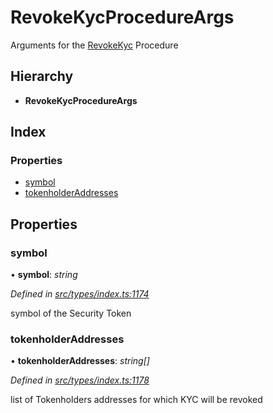 # RevokeKycProcedureArgs

Arguments for the [RevokeKyc](../enums/_types_index_.proceduretype.md#revokekyc) Procedure

## Hierarchy

* **RevokeKycProcedureArgs**

## Index

### Properties

* [symbol](_types_index_.revokekycprocedureargs.md#symbol)
* [tokenholderAddresses](_types_index_.revokekycprocedureargs.md#tokenholderaddresses)

## Properties

### symbol

• **symbol**: _string_

_Defined in_ [_src/types/index.ts:1174_](https://github.com/PolymathNetwork/polymath-sdk/blob/550676f/src/types/index.ts#L1174)

symbol of the Security Token

### tokenholderAddresses

• **tokenholderAddresses**: _string\[\]_

_Defined in_ [_src/types/index.ts:1178_](https://github.com/PolymathNetwork/polymath-sdk/blob/550676f/src/types/index.ts#L1178)

list of Tokenholders addresses for which KYC will be revoked

